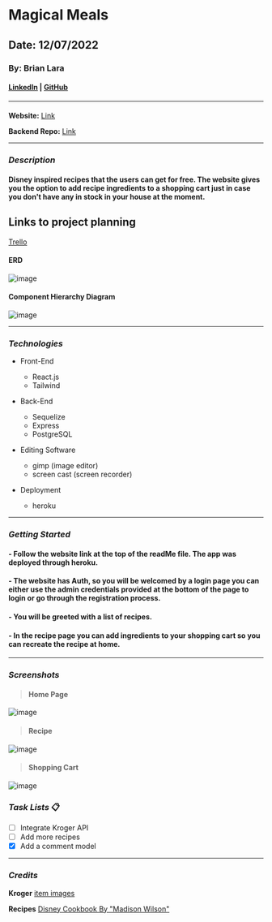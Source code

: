 # Magical Meals

## Date: 12/07/2022

### By: Brian Lara

#### [LinkedIn](https://www.linkedin.com/in/brian-lara/) | [GitHub](https://github.com/BrianDLara)

---

####

**Website:**
[Link](https://magical-meals.herokuapp.com/)

**Backend Repo:**
[Link](https://github.com/BrianDLara/Magical-Meals_Backend)

---

### **_Description_**

#### Disney inspired recipes that the users can get for free. The website gives you the option to add recipe ingredients to a shopping cart just in case you don't have any in stock in your house at the moment.

## Links to project planning

[Trello](https://trello.com/b/Aym0IEb4/magical-meals)

#### ERD

![image](https://i.imgur.com/ZnQjl5V.png)

#### Component Hierarchy Diagram

![image](https://i.imgur.com/LNS9ppD.png)

---

### **_Technologies_**

- Front-End

  - React.js
  - Tailwind

- Back-End

  - Sequelize
  - Express
  - PostgreSQL

- Editing Software

  - gimp (image editor)
  - screen cast (screen recorder)

- Deployment
  - heroku

---

### **_Getting Started_**

#### - Follow the website link at the top of the readMe file. The app was deployed through heroku.

#### - The website has Auth, so you will be welcomed by a login page you can either use the admin credentials provided at the bottom of the page to login or go through the registration process.

#### - You will be greeted with a list of recipes.

#### - In the recipe page you can add ingredients to your shopping cart so you can recreate the recipe at home.

---

### **_Screenshots_**

> #### **Home Page**

![image](https://i.imgur.com/6DxRMNm.png)

> #### **Recipe**

![image](https://i.imgur.com/3aeXYJr.png)

> #### **Shopping Cart**

![image](https://i.imgur.com/J8KBges.png)

### **_Task Lists_** :clipboard:

- [ ] Integrate Kroger API
- [ ] Add more recipes
- [x] Add a comment model

---

### **_Credits_**

**Kroger**
[item images](https://www.kroger.com)

**Recipes**
[Disney Cookbook By "Madison Wilson"](https://www.goodreads.com/book/show/56333336-disney-cookbook)
